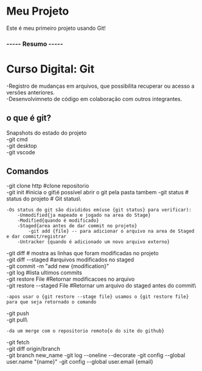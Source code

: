 # Meu Projeto
Este é meu primeiro projeto usando Git!


### ----- Resumo -----


# Curso Digital: Git
-Registro de mudanças em arquivos, que possibilita recuperar ou acesso a versões anteriores.\
-Desenvolvimneto de código em colaboração com outros integrantes.
## o que é git?
Snapshots do estado do projeto\
-git cmd\
-git desktop\
-git vscode
## Comandos
-git clone http #clone repositorio\
-git init #inicia o git\é possível abrir o git pela pasta tambem
-git status # status do projeto # Git status\  

    -Os status do git são divididos em(use {git status} para verificar):
        -Unmodified{ja mapeado e jogado na area do Stage}
        -Modified{quando é modificado}
        -Staged{area antes de dar commit no projeto}
            -git add {file} -- para adicionar o arquivo na area de Staged e dar commit/registrar
        -Untracker {quando é adicionado um novo arquivo externo}

-git diff # mostra as linhas que foram modificadas no projeto\
-git diff --staged #arquivos modificados no staged\
-git commit -m "add new {modification}"\
-git log #lista ultimos commits\
-git restore  File #Retornar modificacoes no arquivo\
-git restore --staged File #Retornar um arquivo do staged antes do commit\

    -apos usar o {git restore --stage file} usamos o {git restore file} para que seja retornado o comando
    
-git push\
-git pull\

    -da um merge com o repositorio remoto{o do site do github}

-git fetch\
-git diff origin/branch\
-git branch new_name
-git log --oneline --decorate
-git config --global user.name "{name}"
-git config --global user.email {email}